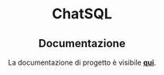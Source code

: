 <h1 align="center">ChatSQL</h1>
<h2 align="center">Documentazione</h2>
<p align="center">La documentazione di progetto è visibile <a href="https://github.com/Argo-swe/Docs" target="_blank"><b>qui</b></a>.</p>

